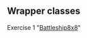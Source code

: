 ##  Wrapper classes
Exercise 1 "[Battleship8x8](https://github.com/pp8a/Java_Basics_ENG/tree/main/Wrapper_Classes/battleship8x8)"
